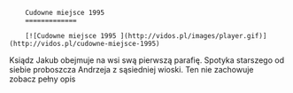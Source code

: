 
        Cudowne miejsce 1995 
        =============
        
        [![Cudowne miejsce 1995 ](http://vidos.pl/images/player.gif)](http://vidos.pl/cudowne-miejsce-1995)
        
        
 Ksiądz Jakub obejmuje na wsi swą pierwszą parafię. Spotyka starszego od siebie proboszcza Andrzeja z sąsiedniej wioski. Ten nie zachowuje zobacz pełny opis
    